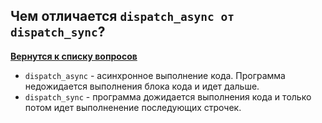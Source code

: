 ## Чем отличается `dispatch_async от dispatch_sync`?

[**Вернутся к списку вопросов**](https://github.com/Torlopov-Andrey/hh_interview_ios/blob/master/readme.md)

* `dispatch_async` - асинхронное выполнение кода. Программа недожидается выполнения блока кода и идет дальше.
* `dispatch_sync` -  программа дожидается выполнения кода и только потом идет выполненение последующих строчек.
